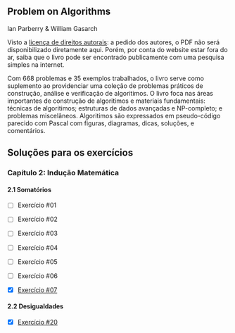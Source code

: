 ## Problem on Algorithms 

Ian Parberry & William Gasarch

Visto a [licença de direitos autorais](http://hercule.csci.unt.edu/ian/books/free/license.html): a pedido dos autores, o PDF não será disponibilizado diretamente aqui. Porém, por conta do website estar fora do ar, saiba que o livro pode ser encontrado publicamente com uma pesquisa simples na internet.

Com 668 problemas e 35 exemplos trabalhados, o livro serve como suplemento ao providenciar uma coleção de problemas práticos de construção, análise e verificação de algoritimos. O livro foca nas áreas importantes de construção de algoritimos e materiais fundamentais: técnicas de algoritimos; estruturas de dados avançadas e NP-completo; e problemas miscelâneos. Algoritimos são expressados em pseudo-código parecido com Pascal com figuras, diagramas, dicas, soluções, e comentários.

## Soluções para os exercícios

### Capítulo 2: Indução Matemática

#### 2.1 Somatórios

- [ ] Exercício #01
- [ ] Exercício #02
- [ ] Exercício #03
- [ ] Exercício #04
- [ ] Exercício #05
- [ ] Exercício #06
- [x] [Exercício #07](solutions/2_1_07.md) 


#### 2.2 Desigualdades

- [x] [Exercício #20](solutions/2_2_20.md)
